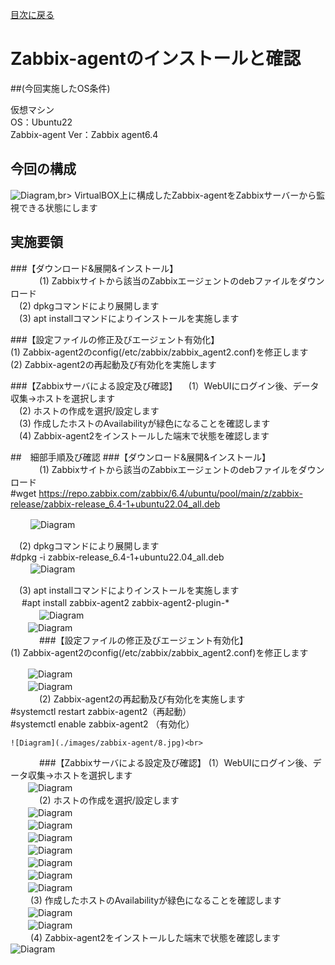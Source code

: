[目次に戻る](./README.md) <br>

# Zabbix-agentのインストールと確認

##(今回実施したOS条件)<br>

仮想マシン<br>
OS：Ubuntu22<br>
Zabbix-agent Ver：Zabbix agent6.4<br>

## 今回の構成
![Diagram](./images/zabbix-agent/1.jpg),br>
VirtualBOX上に構成したZabbix-agentをZabbixサーバーから監視できる状態にします<br>

## 実施要領
###【ダウンロード&展開&インストール】<br>　　
　(1) Zabbixサイトから該当のZabbixエージェントのdebファイルをダウンロード<br>
　(2) dpkgコマンドにより展開します<br>
　(3) apt installコマンドによりインストールを実施します<br>

###【設定ファイルの修正及びエージェント有効化】<br>
  (1) Zabbix-agent2のconfig(/etc/zabbix/zabbix_agent2.conf)を修正します<br>
  (2) Zabbix-agent2の再起動及び有効化を実施します<br>

###【Zabbixサーバによる設定及び確認】
　(1）WebUIにログイン後、データ収集→ホストを選択します<br>
　(2) ホストの作成を選択/設定します<br>
　(3) 作成したホストのAvailabilityが緑色になることを確認します<br>
　(4) Zabbix-agent2をインストールした端末で状態を確認します<br>


##　細部手順及び確認
###【ダウンロード&展開&インストール】<br>　　
　(1) Zabbixサイトから該当のZabbixエージェントのdebファイルをダウンロード<br>
#wget https://repo.zabbix.com/zabbix/6.4/ubuntu/pool/main/z/zabbix-release/zabbix-release_6.4-1+ubuntu22.04_all.deb<br>

　　 ![Diagram](./images/zabbix-agent/2.jpg)<br>

　(2) dpkgコマンドにより展開します<br>
#dpkg -i zabbix-release_6.4-1+ubuntu22.04_all.deb<br>
　　 ![Diagram](./images/zabbix-agent/3.jpg)<br>

　(3) apt installコマンドによりインストールを実施します<br>　
#apt install zabbix-agent2 zabbix-agent2-plugin-*<br>　
　　![Diagram](./images/zabbix-agent/4.jpg)<br>
　　![Diagram](./images/zabbix-agent/5.jpg)<br>
　　　
###【設定ファイルの修正及びエージェント有効化】<br>
(1) Zabbix-agent2のconfig(/etc/zabbix/zabbix_agent2.conf)を修正します<br>

　　![Diagram](./images/zabbix-agent/6.jpg)<br>
　　![Diagram](./images/zabbix-agent/7.jpg)<br>
　　　
(2) Zabbix-agent2の再起動及び有効化を実施します<br>
    #systemctl restart zabbix-agent2（再起動）<br>
    #systemctl enable zabbix-agent2 （有効化）<br>
    
    ![Diagram](./images/zabbix-agent/8.jpg)<br>
　　　
###【Zabbixサーバによる設定及び確認】
(1）WebUIにログイン後、データ収集→ホストを選択します<br>
　　![Diagram](./images/zabbix-agent/9.jpg)<br>
　　　
(2) ホストの作成を選択/設定します<br>
　　![Diagram](./images/zabbix-agent/10.jpg)<br>
　　![Diagram](./images/zabbix-agent/11.jpg)<br>
　　![Diagram](./images/zabbix-agent/12.jpg)<br>
　　![Diagram](./images/zabbix-agent/13.jpg)<br>
　　![Diagram](./images/zabbix-agent/14.jpg)<br>
　　![Diagram](./images/zabbix-agent/15.jpg)<br>
　　![Diagram](./images/zabbix-agent/16.jpg)<br>
　　
(3) 作成したホストのAvailabilityが緑色になることを確認します<br>
　　![Diagram](./images/zabbix-agent/17.jpg)<br>
　　![Diagram](./images/zabbix-agent/18.jpg)<br>
　　
(4) Zabbix-agent2をインストールした端末で状態を確認します<br>
    ![Diagram](./images/zabbix-agent/19.jpg)<br>
   
　　
　　　
　
　　　

　　　








